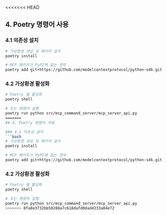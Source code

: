 <<<<<<< HEAD
## 4. Poetry 명령어 사용

### 4.1 의존성 설치
```bash
# 가상환경 생성 및 패키지 설치
poetry install

# MCP 패키지가 PyPI에 없는 경우
poetry add git+https://github.com/modelcontextprotocol/python-sdk.git
```

### 4.2 가상환경 활성화
```bash
# Poetry 쉘 활성화
poetry shell

# 또는 명령어 실행
poetry run python src/mcp_command_server/mcp_server_api.py
=======
## 4. Poetry 명령어 사용

### 4.1 의존성 설치
```bash
# 가상환경 생성 및 패키지 설치
poetry install

# MCP 패키지가 PyPI에 없는 경우
poetry add git+https://github.com/modelcontextprotocol/python-sdk.git
```

### 4.2 가상환경 활성화
```bash
# Poetry 쉘 활성화
poetry shell

# 또는 명령어 실행
poetry run python src/mcp_command_server/mcp_server_api.py
>>>>>>> 0fa8e3732bb50280a7c618dafd0dad4233a84e72
```